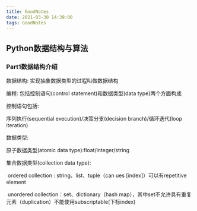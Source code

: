 ```yaml
---
title: GoodNotes
date: 2021-03-30 14:39:00
tags: GoodNotes
---
```


## Python数据结构与算法

### Part1数据结构介绍

数据结构: 实现抽象数据类型的过程叫做数据结构

编程: 包括控制语句(control statement)和数据类型(data type)两个方面构成

控制语句包括:

序列执行(sequential execution)/决策分支(decision branch)/循环迭代(loop iteration)

数据类型:

原子数据类型(atomic data type):float/integer/string

集合数据类型(collection data type):

​		ordered collection : string、list、tuple（can ues [index]）可以有repetitive element

​		unordered collection：set、dictionary（hash map），其中set不允许具有重复元素（duplication）不能使用subscriptable(下标index)